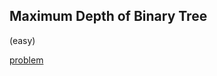 ## Maximum Depth of Binary Tree
(easy)

<a href="https://leetcode.com/problems/maximum-depth-of-binary-tree/">problem</a>
